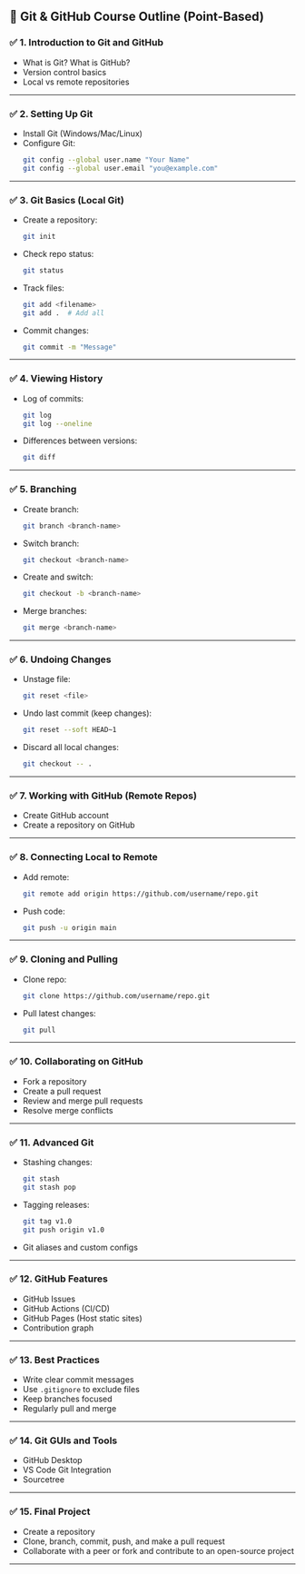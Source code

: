 ## 🔧 **Git & GitHub Course Outline (Point-Based)**

### ✅ **1. Introduction to Git and GitHub**
- What is Git? What is GitHub?
- Version control basics
- Local vs remote repositories

---

### ✅ **2. Setting Up Git**
- Install Git (Windows/Mac/Linux)
- Configure Git:
  ```bash
  git config --global user.name "Your Name"
  git config --global user.email "you@example.com"
  ```

---

### ✅ **3. Git Basics (Local Git)**
- Create a repository:
  ```bash
  git init
  ```
- Check repo status:
  ```bash
  git status
  ```
- Track files:
  ```bash
  git add <filename>
  git add .  # Add all
  ```
- Commit changes:
  ```bash
  git commit -m "Message"
  ```

---

### ✅ **4. Viewing History**
- Log of commits:
  ```bash
  git log
  git log --oneline
  ```
- Differences between versions:
  ```bash
  git diff
  ```

---

### ✅ **5. Branching**
- Create branch:
  ```bash
  git branch <branch-name>
  ```
- Switch branch:
  ```bash
  git checkout <branch-name>
  ```
- Create and switch:
  ```bash
  git checkout -b <branch-name>
  ```
- Merge branches:
  ```bash
  git merge <branch-name>
  ```

---

### ✅ **6. Undoing Changes**
- Unstage file:
  ```bash
  git reset <file>
  ```
- Undo last commit (keep changes):
  ```bash
  git reset --soft HEAD~1
  ```
- Discard all local changes:
  ```bash
  git checkout -- .
  ```

---

### ✅ **7. Working with GitHub (Remote Repos)**
- Create GitHub account
- Create a repository on GitHub

---

### ✅ **8. Connecting Local to Remote**
- Add remote:
  ```bash
  git remote add origin https://github.com/username/repo.git
  ```
- Push code:
  ```bash
  git push -u origin main
  ```

---

### ✅ **9. Cloning and Pulling**
- Clone repo:
  ```bash
  git clone https://github.com/username/repo.git
  ```
- Pull latest changes:
  ```bash
  git pull
  ```

---

### ✅ **10. Collaborating on GitHub**
- Fork a repository
- Create a pull request
- Review and merge pull requests
- Resolve merge conflicts

---

### ✅ **11. Advanced Git**
- Stashing changes:
  ```bash
  git stash
  git stash pop
  ```
- Tagging releases:
  ```bash
  git tag v1.0
  git push origin v1.0
  ```
- Git aliases and custom configs

---

### ✅ **12. GitHub Features**
- GitHub Issues
- GitHub Actions (CI/CD)
- GitHub Pages (Host static sites)
- Contribution graph

---

### ✅ **13. Best Practices**
- Write clear commit messages
- Use `.gitignore` to exclude files
- Keep branches focused
- Regularly pull and merge

---

### ✅ **14. Git GUIs and Tools**
- GitHub Desktop
- VS Code Git Integration
- Sourcetree

---

### ✅ **15. Final Project**
- Create a repository
- Clone, branch, commit, push, and make a pull request
- Collaborate with a peer or fork and contribute to an open-source project

---

